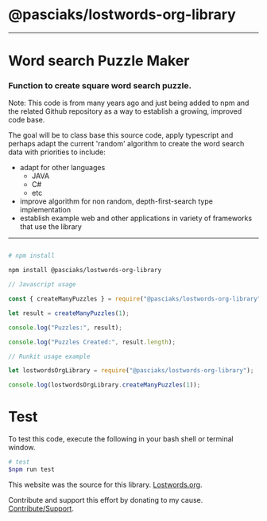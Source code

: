 # @pasciaks/lostwords-org-library

---

# Word search Puzzle Maker

### Function to create square word search puzzle.

Note: This code is from many years ago and just being added to npm and the related Github repository as a way to establish a growing, improved code base.

The goal will be to class base this source code, apply typescript and perhaps adapt the current 'random' algorithm to create the word search data with priorities to include:

- adapt for other languages
  - JAVA
  - C#
  - etc
- improve algorithm for non random, depth-first-search type implementation
- establish example web and other applications in variety of frameworks that use the library

---

```bash

# npm install

npm install @pasciaks/lostwords-org-library

```

```javascript
// Javascript usage

const { createManyPuzzles } = require("@pasciaks/lostwords-org-library");

let result = createManyPuzzles(1);

console.log("Puzzles:", result);

console.log("Puzzles Created:", result.length);
```

```javascript
// Runkit usage example

let lostwordsOrgLibrary = require("@pasciaks/lostwords-org-library");

console.log(lostwordsOrgLibrary.createManyPuzzles(1));
```

# Test

To test this code, execute the following in your bash shell or terminal window.

```bash
# test
$npm run test

```

This website was the source for this library. [Lostwords.org](http://lostwords.org).

Contribute and support this effort by donating to my cause. [Contribute/Support](https://www.buymeacoffee.com/shelpasc).
